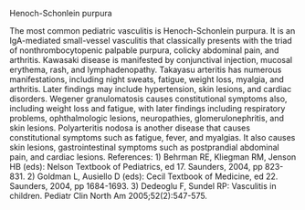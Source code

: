 Henoch-Schonlein purpura

The most common pediatric vasculitis is Henoch-Schonlein purpura. It is an IgA-mediated small-vessel vasculitis that classically presents with the triad of nonthrombocytopenic palpable purpura, colicky abdominal pain, and arthritis. Kawasaki disease is manifested by conjunctival injection, mucosal erythema, rash, and lymphadenopathy. Takayasu arteritis has numerous manifestations, including night sweats, fatigue, weight loss, myalgia, and arthritis. Later findings may include hypertension, skin lesions, and cardiac disorders. Wegener granulomatosis causes constitutional symptoms also, including weight loss and fatigue, with later findings including respiratory problems, ophthalmologic lesions, neuropathies, glomerulonephritis, and skin lesions. Polyarteritis nodosa is another disease that causes constitutional symptoms such as fatigue, fever, and myalgias. It also causes skin lesions, gastrointestinal symptoms such as postprandial abdominal pain, and cardiac lesions. References: 1) Behrman RE, Kliegman RM, Jenson HB (eds): Nelson Textbook of Pediatrics, ed 17. Saunders, 2004, pp 823-831. 2) Goldman L, Ausiello D (eds): Cecil Textbook of Medicine, ed 22. Saunders, 2004, pp 1684-1693. 3) Dedeoglu F, Sundel RP: Vasculitis in children. Pediatr Clin North Am 2005;52(2):547-575.